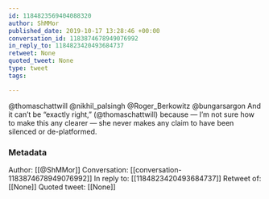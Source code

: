 ```yaml
---
id: 1184823569404088320
author: ShMMor
published_date: 2019-10-17 13:28:46 +00:00
conversation_id: 1183874678949076992
in_reply_to: 1184823420493684737
retweet: None
quoted_tweet: None
type: tweet
tags:

---
```


@thomaschattwill @nikhil_palsingh @Roger_Berkowitz @bungarsargon And it can’t be “exactly right,” (@thomaschattwill) because — I’m not sure how to make this any clearer — she never makes any claim to have been silenced or de-platformed.

### Metadata

Author: [[@ShMMor]]
Conversation: [[conversation-1183874678949076992]]
In reply to: [[1184823420493684737]]
Retweet of: [[None]]
Quoted tweet: [[None]]
